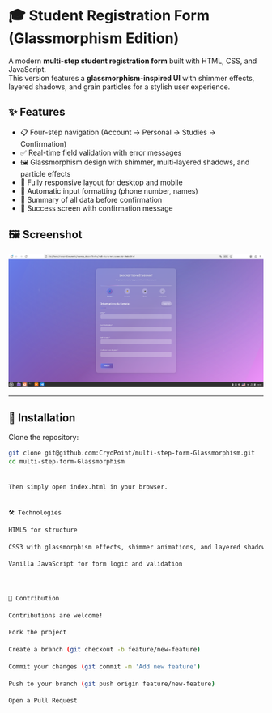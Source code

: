 # 🎓 Student Registration Form (Glassmorphism Edition)

A modern **multi-step student registration form** built with HTML, CSS, and JavaScript.  
This version features a **glassmorphism-inspired UI** with shimmer effects, layered shadows, and grain particles for a stylish user experience.

## ✨ Features

- 📋 Four-step navigation (Account → Personal → Studies → Confirmation)  
- ✅ Real-time field validation with error messages  
- 🖼️ Glassmorphism design with shimmer, multi-layered shadows, and particle effects  
- 📱 Fully responsive layout for desktop and mobile  
- 🎯 Automatic input formatting (phone number, names)  
- 📑 Summary of all data before confirmation  
- 🎉 Success screen with confirmation message  

## 🖼️ Screenshot

![Form Preview](screenshot.png)

---

## 🚀 Installation

Clone the repository:

```bash
git clone git@github.com:CryoPoint/multi-step-form-Glassmorphism.git
cd multi-step-form-Glassmorphism


Then simply open index.html in your browser.


🛠️ Technologies

HTML5 for structure

CSS3 with glassmorphism effects, shimmer animations, and layered shadows

Vanilla JavaScript for form logic and validation



🤝 Contribution

Contributions are welcome!

Fork the project

Create a branch (git checkout -b feature/new-feature)

Commit your changes (git commit -m 'Add new feature')

Push to your branch (git push origin feature/new-feature)

Open a Pull Request